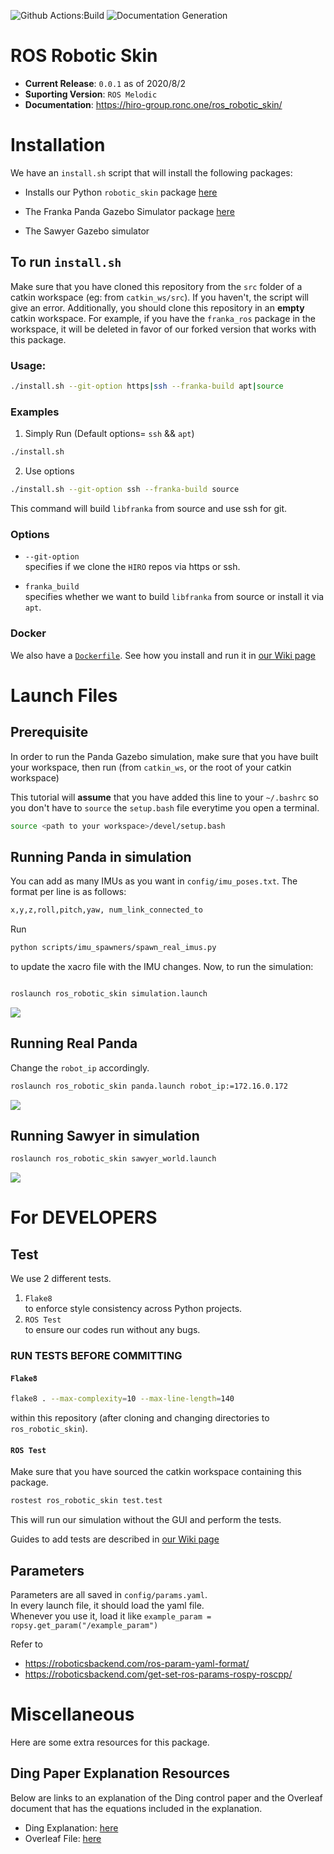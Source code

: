 ![Github Actions:Build](https://github.com/HIRO-group/ros_robotic_skin/workflows/ROS%20Robotic%20Skin%20CI/badge.svg)
![Documentation Generation](https://github.com/HIRO-group/ros_robotic_skin/workflows/Documentation%20Generation/badge.svg)


# ROS Robotic Skin
- **Current Release**: `0.0.1` as of 2020/8/2
- **Suporting Version**: `ROS Melodic`
- **Documentation**: https://hiro-group.ronc.one/ros_robotic_skin/

# Installation

We have an `install.sh` script that will install the following packages:

- Installs our Python `robotic_skin` package [here](https://github.com/HIRO-group/robotic_skin)

- The Franka Panda Gazebo Simulator package [here](https://github.com/HIRO-group/panda_simulation)

- The Sawyer Gazebo simulator

## To run `install.sh`
Make sure that you have cloned this repository from the `src` folder of a catkin workspace (eg: from `catkin_ws/src`). If you haven't, the script will give an error.
Additionally, you should clone this repository in an **empty** catkin workspace. For example, if you have the `franka_ros` package in the workspace, it will be deleted in favor of our forked version that works with this package.

### Usage:
```sh
./install.sh --git-option https|ssh --franka-build apt|source
```

### Examples
1. Simply Run (Default options= `ssh` && `apt`)
```sh
./install.sh
```

2. Use options
```sh
./install.sh --git-option ssh --franka-build source
```
This command will build `libfranka` from source and use ssh for git.

### Options
- `--git-option` <br>
specifies if we clone the `HIRO` repos via https or ssh.

- `franka_build` <br>
specifies whether we want to build `libfranka` from source or install it via `apt`.

### Docker
We also have a [`Dockerfile`](https://github.com/HIRO-group/ros_robotic_skin/blob/master/Dockerfile). See how you install and run it in [our Wiki page](https://github.com/HIRO-group/ros_robotic_skin/wiki/Running-on-Docker)

# Launch Files
## Prerequisite
In order to run the Panda Gazebo simulation, make sure that you have built your workspace, then run (from `catkin_ws`, or the root of your catkin workspace)

This tutorial will **assume** that you have added this line to your `~/.bashrc` so you don't have to `source` the `setup.bash` file everytime you open
a terminal.

```sh
source <path to your workspace>/devel/setup.bash
```

## Running Panda in simulation
You can add as many IMUs as you want in `config/imu_poses.txt`.
The format per line is as follows:

```sh
x,y,z,roll,pitch,yaw, num_link_connected_to
```

Run

```sh
python scripts/imu_spawners/spawn_real_imus.py
```

to update the xacro file with the IMU changes. Now, to run the simulation:

```sh

roslaunch ros_robotic_skin simulation.launch
```

![](images/panda_example.png)


## Running Real Panda
Change the `robot_ip` accordingly.
```sh
roslaunch ros_robotic_skin panda.launch robot_ip:=172.16.0.172
```

![](images/real_panda.jpg)

## Running Sawyer in simulation
```sh
roslaunch ros_robotic_skin sawyer_world.launch
```

![](images/sawyer_example.png)

# For DEVELOPERS
## Test
We use 2 different tests.
1. `Flake8` <br>
to enforce style consistency across Python projects.
2. `ROS Test` <br>
to ensure our codes run without any bugs.

### RUN TESTS BEFORE COMMITTING
#### `Flake8`
```sh
flake8 . --max-complexity=10 --max-line-length=140
```
within this repository (after cloning and changing directories to `ros_robotic_skin`).

#### `ROS Test`
Make sure that you have sourced the catkin workspace containing this package.
```sh
rostest ros_robotic_skin test.test
```
This will run our simulation without the GUI and perform the tests.

Guides to add tests are described in [our Wiki page](https://github.com/HIRO-group/ros_robotic_skin/wiki/How-to-add-test)


## Parameters
Parameters are all saved in `config/params.yaml`. <br>
In every launch file, it should load the yaml file. <br>
Whenever you use it, load it like `example_param = ropsy.get_param("/example_param")`

Refer to
- https://roboticsbackend.com/ros-param-yaml-format/
- https://roboticsbackend.com/get-set-ros-params-rospy-roscpp/

# Miscellaneous
Here are some extra resources for this package.

## Ding Paper Explanation Resources
Below are links to an explanation of the Ding control paper and the Overleaf document that has the equations included in the explanation.

- Ding Explanation: [here](https://docs.google.com/presentation/d/1LrW7mna1wRgHsIzw3wXOrvIg3xlkNpIfmVRfGyxG_v0/edit?usp=sharing)
- Overleaf File: [here](https://www.overleaf.com/read/hwndqxxqtvds)
